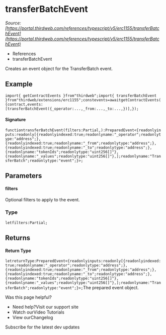# transferBatchEvent

*Source: [https://portal.thirdweb.com/references/typescript/v5/erc1155/transferBatchEvent](https://portal.thirdweb.com/references/typescript/v5/erc1155/transferBatchEvent)*

* References
* transferBatchEvent

Creates an event object for the TransferBatch event.

## Example

`import{ getContractEvents }from"thirdweb";import{ transferBatchEvent }from"thirdweb/extensions/erc1155";constevents=awaitgetContractEvents({contract,events: [transferBatchEvent({_operator:...,_from:...,_to:...,})],});`
#### Signature

`functiontransferBatchEvent(filters:Partial,):PreparedEvent<{readonlyinputs:readonly[{readonlyindexed:true;readonlyname:"_operator";readonlytype:"address";},{readonlyindexed:true;readonlyname:"_from";readonlytype:"address";},{readonlyindexed:true;readonlyname:"_to";readonlytype:"address";},{readonlyname:"tokenIds";readonlytype:"uint256[]"},{readonlyname:"_values";readonlytype:"uint256[]"},];readonlyname:"TransferBatch";readonlytype:"event";}>;`
## Parameters

#### filters

Optional filters to apply to the event.

### Type

`letfilters:Partial;`
## Returns

#### Return Type

`letreturnType:PreparedEvent<{readonlyinputs:readonly[{readonlyindexed:true;readonlyname:"_operator";readonlytype:"address";},{readonlyindexed:true;readonlyname:"_from";readonlytype:"address";},{readonlyindexed:true;readonlyname:"_to";readonlytype:"address";},{readonlyname:"tokenIds";readonlytype:"uint256[]"},{readonlyname:"_values";readonlytype:"uint256[]"},];readonlyname:"TransferBatch";readonlytype:"event";}>;`The prepared event object.

Was this page helpful?

* Need help?Visit our support site
* Watch ourVideo Tutorials
* View ourChangelog

Subscribe for the latest dev updates


